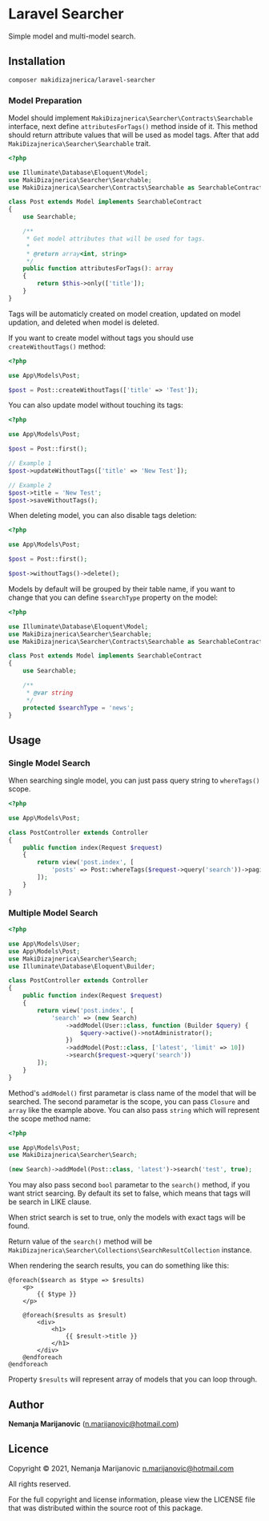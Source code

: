 # Laravel Searcher

Simple model and multi-model search.

## Installation

```bash
composer makidizajnerica/laravel-searcher
```

### Model Preparation

Model should implement `MakiDizajnerica\Searcher\Contracts\Searchable` interface, next define `attributesForTags()` method inside of it.
This method should return attribute values that will be used as model tags.
After that add `MakiDizajnerica\Searcher\Searchable` trait.

```php
<?php

use Illuminate\Database\Eloquent\Model;
use MakiDizajnerica\Searcher\Searchable;
use MakiDizajnerica\Searcher\Contracts\Searchable as SearchableContract;

class Post extends Model implements SearchableContract
{
    use Searchable;

    /**
     * Get model attributes that will be used for tags.
     * 
     * @return array<int, string>
     */
    public function attributesForTags(): array
    {
        return $this->only(['title']);
    }
}
```

Tags will be automaticly created on model creation, updated on model updation, and deleted when model is deleted.

If you want to create model without tags you should use `createWithoutTags()` method:

```php
<?php

use App\Models\Post;

$post = Post::createWithoutTags(['title' => 'Test']);
```

You can also update model without touching its tags:

```php
<?php

use App\Models\Post;

$post = Post::first();

// Example 1
$post->updateWithoutTags(['title' => 'New Test']);

// Example 2
$post->title = 'New Test';
$post->saveWithoutTags();
```

When deleting model, you can also disable tags deletion:

```php
<?php

use App\Models\Post;

$post = Post::first();

$post->withoutTags()->delete();
```

Models by default will be grouped by their table name, if you want to change that you can define `$searchType` property on the model:

```php
<?php

use Illuminate\Database\Eloquent\Model;
use MakiDizajnerica\Searcher\Searchable;
use MakiDizajnerica\Searcher\Contracts\Searchable as SearchableContract;

class Post extends Model implements SearchableContract
{
    use Searchable;

    /**
     * @var string
     */
    protected $searchType = 'news';
}
```

## Usage

### Single Model Search

When searching single model, you can just pass query string to `whereTags()` scope.

```php
<?php

use App\Models\Post;

class PostController extends Controller
{
    public function index(Request $request)
    {
        return view('post.index', [
            'posts' => Post::whereTags($request->query('search'))->paginate()
        ]);
    }
}
```

### Multiple Model Search

```php
<?php

use App\Models\User;
use App\Models\Post;
use MakiDizajnerica\Searcher\Search;
use Illuminate\Database\Eloquent\Builder;

class PostController extends Controller
{
    public function index(Request $request)
    {
        return view('post.index', [
            'search' => (new Search)
                ->addModel(User::class, function (Builder $query) {
                    $query->active()->notAdministrator();
                })
                ->addModel(Post::class, ['latest', 'limit' => 10])
                ->search($request->query('search'))
        ]);
    }
}
```

Method's `addModel()` first parametar is class name of the model that will be searched. The second parametar is the scope, you can pass `Closure` and `array` like the example above.
You can also pass `string` which will represent the scope method name:

```php
<?php

use App\Models\Post;
use MakiDizajnerica\Searcher\Search;

(new Search)->addModel(Post::class, 'latest')->search('test', true);
```

You may also pass second `bool` parametar to the `search()` method, if you want strict searcing. By default its set to false, which means that tags will be search in LIKE clause.

When strict search is set to true, only the models with exact tags will be found.

Return value of the `search()` method will be `MakiDizajnerica\Searcher\Collections\SearchResultCollection` instance.

When rendering the search results, you can do something like this:

```
@foreach($search as $type => $results)
    <p>
        {{ $type }}
    </p>

    @foreach($results as $result)
        <div>
            <h1>
                {{ $result->title }}
            </h1>
        </div>
    @endforeach
@endforeach
```

Property `$results` will represent array of models that you can loop through.

## Author

**Nemanja Marijanovic** (<n.marijanovic@hotmail.com>) 

## Licence

Copyright © 2021, Nemanja Marijanovic <n.marijanovic@hotmail.com>

All rights reserved.

For the full copyright and license information, please view the LICENSE 
file that was distributed within the source root of this package.